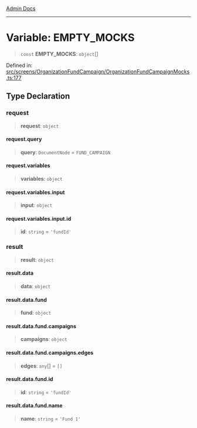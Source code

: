 [Admin Docs](/)

***

# Variable: EMPTY\_MOCKS

> `const` **EMPTY\_MOCKS**: `object`[]

Defined in: [src/screens/OrganizationFundCampaign/OrganizationFundCampaignMocks.ts:177](https://github.com/PalisadoesFoundation/talawa-admin/blob/main/src/screens/OrganizationFundCampaign/OrganizationFundCampaignMocks.ts#L177)

## Type Declaration

### request

> **request**: `object`

#### request.query

> **query**: `DocumentNode` = `FUND_CAMPAIGN`

#### request.variables

> **variables**: `object`

#### request.variables.input

> **input**: `object`

#### request.variables.input.id

> **id**: `string` = `'fundId'`

### result

> **result**: `object`

#### result.data

> **data**: `object`

#### result.data.fund

> **fund**: `object`

#### result.data.fund.campaigns

> **campaigns**: `object`

#### result.data.fund.campaigns.edges

> **edges**: `any`[] = `[]`

#### result.data.fund.id

> **id**: `string` = `'fundId'`

#### result.data.fund.name

> **name**: `string` = `'Fund 1'`
